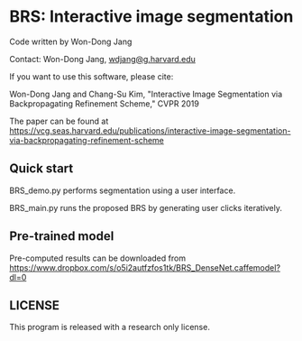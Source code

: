 # BRS: Interactive image segmentation
Code written by Won-Dong Jang

Contact: Won-Dong Jang, wdjang@g.harvard.edu

If you want to use this software, please cite:

Won-Dong Jang and Chang-Su Kim, "Interactive Image Segmentation via Backpropagating Refinement Scheme," CVPR 2019

The paper can be found at https://vcg.seas.harvard.edu/publications/interactive-image-segmentation-via-backpropagating-refinement-scheme

## Quick start
BRS_demo.py performs segmentation using a user interface.

BRS_main.py runs the proposed BRS by generating user clicks iteratively.

## Pre-trained model
Pre-computed results can be downloaded from https://www.dropbox.com/s/o5i2autfzfos1tk/BRS_DenseNet.caffemodel?dl=0

## LICENSE
This program is released with a research only license.
